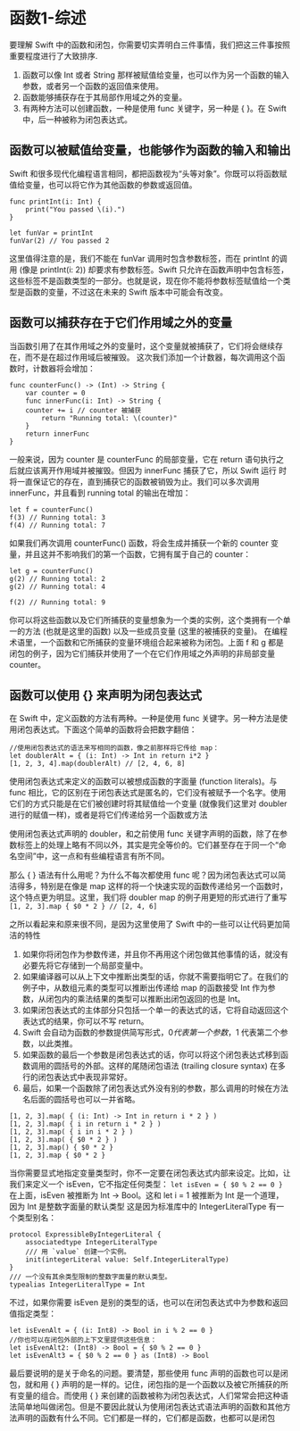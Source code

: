 # 函数1-综述

要理解 Swift 中的函数和闭包，你需要切实弄明白三件事情，我们把这三件事按照重要程度进行了大致排序. 
1. 函数可以像 Int 或者 String 那样被赋值给变量，也可以作为另一个函数的输入参数，或者另一个函数的返回值来使用。
2. 函数能够捕获存在于其局部作用域之外的变量。
3. 有两种方法可以创建函数，一种是使用 func 关键字，另一种是 { }。在 Swift 中，后一种被称为闭包表达式。


## 函数可以被赋值给变量，也能够作为函数的输入和输出

Swift 和很多现代化编程语言相同，都把函数视为“头等对象”。你既可以将函数赋值给变量，也可以将它作为其他函数的参数或返回值。
```
func printInt(i: Int) {
	print("You passed \(i).")
}

let funVar = printInt
funVar(2) // You passed 2
```
这里值得注意的是，我们不能在 funVar 调用时包含参数标签，而在 printInt 的调用 (像是 printInt(i: 2)) 却要求有参数标签。Swift 只允许在函数声明中包含标签，这些标签不是函数类型的一部分。也就是说，现在你不能将参数标签赋值给一个类型是函数的变量，不过这在未来的 Swift 版本中可能会有改变。


## 函数可以捕获存在于它们作用域之外的变量

当函数引用了在其作用域之外的变量时，这个变量就被捕获了，它们将会继续存在，而不是在超过作用域后被摧毁。
这次我们添加一个计数器，每次调用这个函数时，计数器将会增加：
```
func counterFunc() -> (Int) -> String {
	var counter = 0
	func innerFunc(i: Int) -> String {
	counter += i // counter 被捕获
		return "Running total: \(counter)"
	}
	return innerFunc
}
```
一般来说，因为 counter 是 counterFunc 的局部变量，它在 return 语句执行之后就应该离开作用域并被摧毁。但因为 innerFunc 捕获了它，所以 Swift 运行
时将一直保证它的存在，直到捕获它的函数被销毁为止。我们可以多次调用 innerFunc，并且看到 running total 的输出在增加：
```
let f = counterFunc()
f(3) // Running total: 3
f(4) // Running total: 7
```
如果我们再次调用 counterFunc() 函数，将会生成并捕获一个新的 counter 变量，并且这并不影响我们的第一个函数，它拥有属于自己的 counter：
```
let g = counterFunc()
g(2) // Running total: 2
g(2) // Running total: 4

f(2) // Running total: 9
```
你可以将这些函数以及它们所捕获的变量想象为一个类的实例，这个类拥有一个单一的方法 (也就是这里的函数) 以及一些成员变量 (这里的被捕获的变量)。
在编程术语里，一个函数和它所捕获的变量环境组合起来被称为闭包。上面 f 和 g 都是闭包的例子，因为它们捕获并使用了一个在它们作用域之外声明的非局部变量 counter。


## 函数可以使用 {} 来声明为闭包表达式

在 Swift 中，定义函数的方法有两种。一种是使用 func 关键字。另一种方法是使用闭包表达式。下面这个简单的函数将会把数字翻倍：
```
//使用闭包表达式的语法来写相同的函数，像之前那样将它传给 map：
let doublerAlt = { (i: Int) -> Int in return i*2 }
[1, 2, 3, 4].map(doublerAlt) // [2, 4, 6, 8]

```
使用闭包表达式来定义的函数可以被想成函数的字面量 (function literals)。与 func 相比，它的区别在于闭包表达式是匿名的，它们没有被赋予一个名字。使用它们的方式只能是在它们被创建时将其赋值给一个变量 (就像我们这里对 doubler 进行的赋值一样)，或者是将它们传递给另一个函数或方法

使用闭包表达式声明的 doubler，和之前使用 func 关键字声明的函数，除了在参数标签上的处理上略有不同以外，其实是完全等价的。它们甚至存在于同一个“命名空间”中，这一点和有些编程语言有所不同。

那么 { } 语法有什么用呢？为什么不每次都使用 func 呢？因为闭包表达式可以简洁得多，特别是在像是 map 这样的将一个快速实现的函数传递给另一个函数时，这个特点更为明显。这里，我们将 doubler map 的例子用更短的形式进行了重写
`[1, 2, 3].map { $0 * 2 } // [2, 4, 6] `

之所以看起来和原来很不同，是因为这里使用了 Swift 中的一些可以让代码更加简洁的特性

1. 如果你将闭包作为参数传递，并且你不再用这个闭包做其他事情的话，就没有必要先将它存储到一个局部变量中。
2. 如果编译器可以从上下文中推断出类型的话，你就不需要指明它了。在我们的例子中，从数组元素的类型可以推断出传递给 map 的函数接受 Int 作为参数，从闭包内的乘法结果的类型可以推断出闭包返回的也是 Int。
3. 如果闭包表达式的主体部分只包括一个单一的表达式的话，它将自动返回这个表达式的结果，你可以不写 return。
4. Swift 会自动为函数的参数提供简写形式，$0 代表第一个参数，$1 代表第二个参数，以此类推。
5. 如果函数的最后一个参数是闭包表达式的话，你可以将这个闭包表达式移到函数调用的圆括号的外部。这样的尾随闭包语法 (trailing closure syntax) 在多行的闭包表达式中表现非常好。
6. 最后，如果一个函数除了闭包表达式外没有别的参数，那么调用的时候在方法名后面的圆括号也可以一并省略。

```
[1, 2, 3].map( { (i: Int) -> Int in return i * 2 } )
[1, 2, 3].map( { i in return i * 2 } )
[1, 2, 3].map( { i in i * 2 } )
[1, 2, 3].map( { $0 * 2 } )
[1, 2, 3].map() { $0 * 2 }
[1, 2, 3].map { $0 * 2 }
```

当你需要显式地指定变量类型时，你不一定要在闭包表达式内部来设定。比如，让我们来定义一个 isEven，它不指定任何类型：
`let isEven = { $0 % 2 == 0 }`
在上面，isEven 被推断为 Int -> Bool。这和 let i = 1 被推断为 Int 是一个道理，因为 Int 是整数字面量的默认类型
这是因为标准库中的 IntegerLiteralType 有一个类型别名：
```
protocol ExpressibleByIntegerLiteral {
	associatedtype IntegerLiteralType
	/// 用 `value` 创建一个实例。
	init(integerLiteral value: Self.IntegerLiteralType)
}
/// 一个没有其余类型限制的整数字面量的默认类型。
typealias IntegerLiteralType = Int
```
不过，如果你需要 isEven 是别的类型的话，也可以在闭包表达式中为参数和返回值指定类型：
```
let isEvenAlt = { (i: Int8) -> Bool in i % 2 == 0 }
//你也可以在闭包外部的上下文里提供这些信息：
let isEvenAlt2: (Int8) -> Bool = { $0 % 2 == 0 }
let isEvenAlt3 = { $0 % 2 == 0 } as (Int8) -> Bool
```

最后要说明的是关于命名的问题。要清楚，那些使用 func 声明的函数也可以是闭包，就和用 { } 声明的是一样的。记住，闭包指的是一个函数以及被它所捕获的所有变量的组合。而使用 { } 来创建的函数被称为闭包表达式，人们常常会把这种语法简单地叫做闭包。但是不要因此就认为使用闭包表达式语法声明的函数和其他方法声明的函数有什么不同。它们都是一样的，它们都是函数，也都可以是闭包
